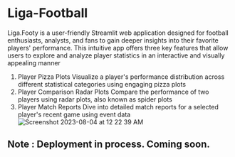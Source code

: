 # Liga-Football
Liga.Footy is a user-friendly Streamlit web application designed for football enthusiasts, analysts, and fans to gain deeper insights into their favorite players' performance. This intuitive app offers three key features that allow users to explore and analyze player statistics in an interactive and visually appealing manner

1. Player Pizza Plots
Visualize a player's performance distribution across different statistical categories using engaging pizza plots
2. Player Comparison Radar Plots
Compare the performance of two players using radar plots, also known as spider plots
3. Player Match Reports
Dive into detailed match reports for a selected player's recent game using event data
![Screenshot 2023-08-04 at 12 22 39 AM](https://github.com/ligandro/Liga-Football/assets/97714265/04c7c2d7-b964-416e-9ef8-aae12432b750)
## Note : Deployment in process. Coming soon.

